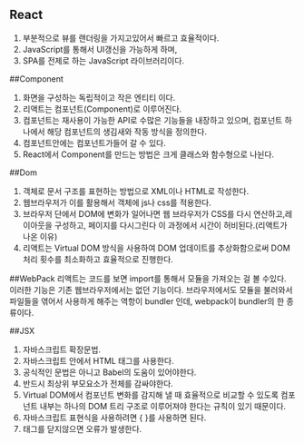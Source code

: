 ## React
1. 부분적으로 뷰를 랜더링을 가지고있어서 빠르고 효율적이다.
2. JavaScript를 통해서 UI갱신을 가능하게 하며,
3. SPA를 전제로 하는 JavaScript 라이브러리이다.

##Component
1. 화면을 구성하는 독립적이고 작은 엔티티 이다.
2. 리액트는 컴포넌트(Component)로 이루어진다.
3. 컴포넌트는 재사용이 가능한 API로 수많은 기능들을 내장하고 있으며,  컴포넌트 하나에서 해당 컴포넌트의 생김새와 작동 방식을 정의한다.
4. 컴포넌트안에는 컴포넌트가들어 갈 수 있다.
5. React에서 Component를 만드는 방법은 크게 클래스와 함수형으로 나뉜다.

##Dom
1. 객체로 문서 구조를 표현하는 방법으로 XML이나 HTML로 작성한다.
2. 웹브라우저가 이를 활용해서 객체에 js나 css를 적용한다.
3. 브라우저 단에서 DOM에 변화가 일어나면 웹 브라우저가 CSS를 다시 연산하고,레이아웃을 구성하고, 페이지를 다시그린다 이 과정에서 시간이 허비된다.(리액트가 나온 이유)
4. 리액트는 Virtual DOM 방식을 사용하여 DOM 업데이트를 추상화함으로써 DOM 처리 횟수를 최소화하고 효율적으로 진행한다.

##WebPack
리액트는 코드를 보면 import를 통해서 모듈을 가져오는 걸 볼 수있다.
이러한 기능은 기존 웹브라우저에서는 없던 기능이다. 
브라우저에서도 모듈을 불러와서 파일들을 엮어서 사용하게 해주는 역항이 bundler 인데,
webpack이 bundler의 한 종류이다.

##JSX
1. 자바스크립트 확장문법.
2. 자바스크립트 안에서 HTML 태그를 사용한다.
3. 공식적인 문법은 아니고 Babel의 도움이 있어야한다.
4. 반드시 최상위 부모요소가 전체를 감싸야한다.
5. Virtual DOM에서 컴포넌트 변화를 감지해 낼 때 효율적으로 비교할 수 있도록 
컴포넌트 내부는 하나의 DOM 트리 구조로 이루어져야 한다는 규칙이 있기 때문이다.
6. 자바스크립트 표현식을 사용하려면 { }를 사용하면 된다.
7. 태그를 닫지않으면 오류가 발생한다.